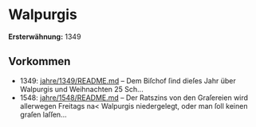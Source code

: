 # Walpurgis

**Ersterwähnung:** 1349

## Vorkommen
- 1349: [jahre/1349/README.md](../jahre/1349/README.md) – Dem Biſchof ſind dieſes Jahr über Walpurgis und
Weihnachten 25 Sch...
- 1548: [jahre/1548/README.md](../jahre/1548/README.md) – Der Ratszins von den Graſereien wird allerwegen
Freitags na< Walpurgis niedergelegt, oder man ſoll
keinen graſen laſſen...
